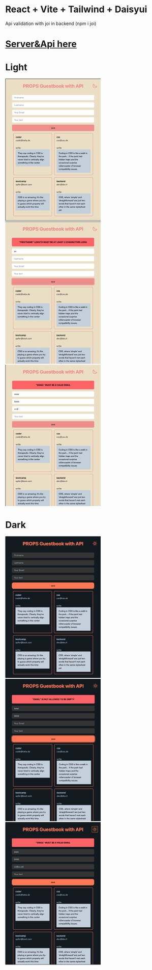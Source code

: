 # React + Vite + Tailwind + Daisyui

Api validation with joi in backend
(npm i joi)

# [Server&Api here](https://github.com/MariaRiosNavarro/guestbook_backend)

# Light

<div>
<img src="./public/img/readme.png" width="300px">
<img src="./public/img/readme2.png" width="300px">
<img src="./public/img/readme3.png" width="300px">
</div>

# Dark

<div>
<img src="./public/img/readmed.png" width="300px">
<img src="./public/img/readmed2.png" width="300px">
<img src="./public/img/readmed3.png" width="300px">
</div>
